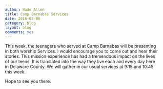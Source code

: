 ```yaml
---
author: Wade Allen
title: Camp Barnabas Services
date: 2016-08-08
category: blog
layout: blog
comments: yes
---
```


This week, the teenagers who served at Camp Barnabas will be presenting in both worship Services. I would encourage you to come out and hear their stories. This mission experience has had a tremendous impact on the lives of our teens. It is translated into the way they live each and every day here in Delaware County. We will gather in our usual services at 9:15 and 10:45 this week. 

Hope to see you there.
 
 
